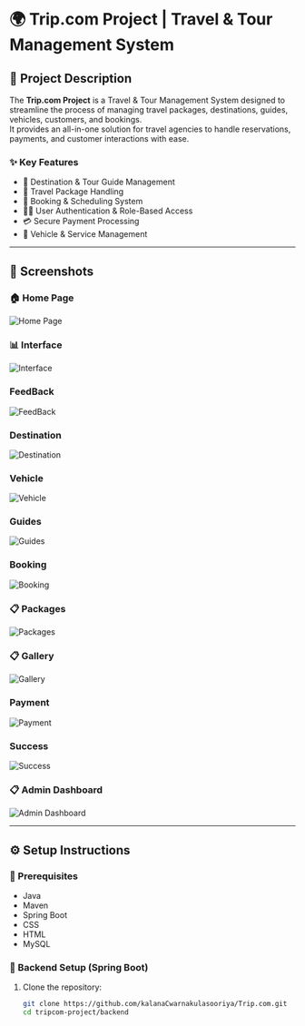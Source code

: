 # 🌍 Trip.com Project | Travel & Tour Management System

## 📖 Project Description
The **Trip.com Project** is a Travel & Tour Management System designed to streamline the process of managing travel packages, destinations, guides, vehicles, customers, and bookings.  
It provides an all-in-one solution for travel agencies to handle reservations, payments, and customer interactions with ease.  

### ✨ Key Features
- 🧭 Destination & Tour Guide Management  
- 🧳 Travel Package Handling  
- 📅 Booking & Scheduling System  
- 👨‍💻 User Authentication & Role-Based Access  
- 💳 Secure Payment Processing  
- 🚗 Vehicle & Service Management  

---

## 📸 Screenshots

### 🏠 Home Page
![Home Page](home.png)

### 📊 Interface
![Interface](index.png)

### FeedBack
![FeedBack](feedback.png)

### Destination
![Destination](destination.png)

### Vehicle
![Vehicle](vehicle.png)

### Guides
![Guides](guides.png)

### Booking
![Booking](booking.png)

### 📋 Packages
![Packages](packages.png)

### 📋 Gallery
![Gallery](gallery.png)

### Payment
![Payment](payment.png)

### Success
![Success](success.png)

### 📋 Admin Dashboard
![Admin Dashboard](admin.png)

---

## ⚙️ Setup Instructions

### 🔹 Prerequisites
- Java 
- Maven
- Spring Boot
- CSS
- HTML
- MySQL 

### 🔹 Backend Setup (Spring Boot)
1. Clone the repository:
   ```bash
   git clone https://github.com/kalanaCwarnakulasooriya/Trip.com.git
   cd tripcom-project/backend
